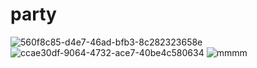 # party
![560f8c85-d4e7-46ad-bfb3-8c282323658e](https://user-images.githubusercontent.com/115917238/209613659-b82fca49-42dc-4c8d-924b-4dde267de2b6.jpg)
![ccae30df-9064-4732-ace7-40be4c580634](https://user-images.githubusercontent.com/115917238/209613684-1c17ee04-6712-4734-b161-d2e19c63e223.jpg)
![mmmm](https://user-images.githubusercontent.com/115917238/210254938-842f6ff6-0818-498d-9db0-a260148347db.PNG)

